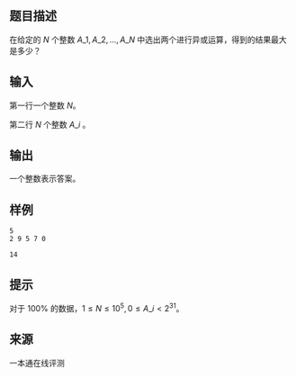 ## 题目描述

在给定的 $N$ 个整数 $A\_1,A\_2,…,A\_N$ 中选出两个进行异或运算，得到的结果最大是多少？

## 输入

第一行一个整数 $N$。

第二行 $N$ 个整数 $A\_i$​​ 。

## 输出

一个整数表示答案。

## 样例

```input1
5
2 9 5 7 0
```

```output1
14
```

## 提示

对于 100% 的数据，$1≤N≤10^5,0≤A\_i<2^{31}$​​ 。


 ## 来源

 一本通在线评测 